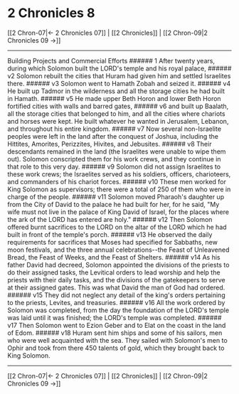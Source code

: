 # 2 Chronicles 8

[[2 Chron-07|← 2 Chronicles 07]] | [[2 Chronicles]] | [[2 Chron-09|2 Chronicles 09 →]]
***

Building Projects and Commercial Efforts ###### 1 After twenty years, during which Solomon built the LORD's temple and his royal palace, ###### v2 Solomon rebuilt the cities that Huram had given him and settled Israelites there. ###### v3 Solomon went to Hamath Zobah and seized it. ###### v4 He built up Tadmor in the wilderness and all the storage cities he had built in Hamath. ###### v5 He made upper Beth Horon and lower Beth Horon fortified cities with walls and barred gates, ###### v6 and built up Baalath, all the storage cities that belonged to him, and all the cities where chariots and horses were kept. He built whatever he wanted in Jerusalem, Lebanon, and throughout his entire kingdom. ###### v7 Now several non-Israelite peoples were left in the land after the conquest of Joshua, including the Hittites, Amorites, Perizzites, Hivites, and Jebusites. ###### v8 Their descendants remained in the land (the Israelites were unable to wipe them out). Solomon conscripted them for his work crews, and they continue in that role to this very day. ###### v9 Solomon did not assign Israelites to these work crews; the Israelites served as his soldiers, officers, charioteers, and commanders of his chariot forces. ###### v10 These men worked for King Solomon as supervisors; there were a total of 250 of them who were in charge of the people. ###### v11 Solomon moved Pharaoh's daughter up from the City of David to the palace he had built for her, for he said, "My wife must not live in the palace of King David of Israel, for the places where the ark of the LORD has entered are holy." ###### v12 Then Solomon offered burnt sacrifices to the LORD on the altar of the LORD which he had built in front of the temple's porch. ###### v13 He observed the daily requirements for sacrifices that Moses had specified for Sabbaths, new moon festivals, and the three annual celebrations--the Feast of Unleavened Bread, the Feast of Weeks, and the Feast of Shelters. ###### v14 As his father David had decreed, Solomon appointed the divisions of the priests to do their assigned tasks, the Levitical orders to lead worship and help the priests with their daily tasks, and the divisions of the gatekeepers to serve at their assigned gates. This was what David the man of God had ordered. ###### v15 They did not neglect any detail of the king's orders pertaining to the priests, Levites, and treasuries. ###### v16 All the work ordered by Solomon was completed, from the day the foundation of the LORD's temple was laid until it was finished; the LORD's temple was completed. ###### v17 Then Solomon went to Ezion Geber and to Elat on the coast in the land of Edom. ###### v18 Huram sent him ships and some of his sailors, men who were well acquainted with the sea. They sailed with Solomon's men to Ophir and took from there 450 talents of gold, which they brought back to King Solomon.

***
[[2 Chron-07|← 2 Chronicles 07]] | [[2 Chronicles]] | [[2 Chron-09|2 Chronicles 09 →]]
